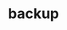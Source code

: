 ---
title: backup
description: 
keywords: 
weight: 3
hidesections: true
disableprevnext: true
scrollspy-container: false
type: common-landing
---